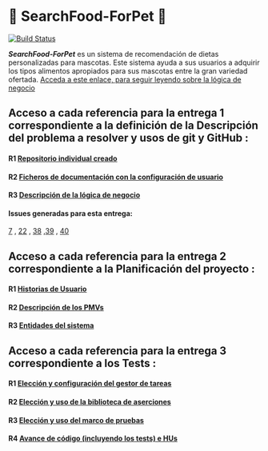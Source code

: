 # :meat_on_bone: SearchFood-ForPet :dog:

[![Build Status](https://github.com/ccvaillant1992/SearchFood-ForPet/actions/workflows/docker-image-GHCR.yml/badge.svg)](https://github.com/ccvaillant1992/SearchFood-ForPet/actions/workflows/docker-image-GHCR.yml)

_**SearchFood-ForPet**_ es un sistema de recomendación de dietas personalizadas para mascotas. Este sistema ayuda a sus usuarios a adquirir los tipos alimentos apropiados para sus mascotas entre la gran variedad ofertada. 
[Acceda a este enlace, para seguir leyendo sobre la lógica de negocio](https://github.com/ccvaillant1992/SearchFood-ForPet/blob/master/docs/LógicaNegocioDelProyecto.md) 

## Acceso a cada referencia para la entrega 1 correspondiente a la definición de la **Descripción del problema a resolver y usos de git y GitHub** :

#### R1 [Repositorio individual creado](https://github.com/ccvaillant1992/SearchFood-ForPet)

#### R2 [Ficheros de documentación con la configuración de usuario](https://github.com/ccvaillant1992/SearchFood-ForPet/blob/master/docs/Inicio-EntornoTrabajo.md)

#### R3 [Descripción de la lógica de negocio](https://github.com/ccvaillant1992/SearchFood-ForPet/blob/master/docs/LógicaNegocioDelProyecto.md)

#### Issues generadas para esta entrega:

[7](https://github.com/ccvaillant1992/SearchFood-ForPet/issues/7) ,  [22](https://github.com/ccvaillant1992/SearchFood-ForPet/issues/22) , [38](https://github.com/ccvaillant1992/SearchFood-ForPet/issues/38) ,[39](https://github.com/ccvaillant1992/SearchFood-ForPet/issues/39) ,  [40](https://github.com/ccvaillant1992/SearchFood-ForPet/issues/40)

## Acceso a cada referencia para la entrega 2 correspondiente a la **Planificación del proyecto** :

#### R1 [Historias de Usuario](https://github.com/ccvaillant1992/SearchFood-ForPet/blob/master/docs/HU.md)

#### R2 [Descripción de los PMVs](https://github.com/ccvaillant1992/SearchFood-ForPet/blob/master/docs/PMV.md)

#### R3 [Entidades del sistema](https://github.com/ccvaillant1992/SearchFood-ForPet/blob/master/cc.yaml)

## Acceso a cada referencia para la entrega 3 correspondiente a los **Tests** :

#### R1 [Elección y configuración del gestor de tareas](https://github.com/ccvaillant1992/SearchFood-ForPet/blob/master/docs/GestorDeTareas.md)

#### R2 [Elección y uso de la biblioteca de aserciones](https://github.com/ccvaillant1992/SearchFood-ForPet/blob/master/docs/BibliotecaAserciones.md)

#### R3 [Elección y uso del marco de pruebas](https://github.com/ccvaillant1992/SearchFood-ForPet/blob/master/docs/MarcoDePrueba.md)

#### R4 [Avance de código (incluyendo los tests) e HUs](https://github.com/ccvaillant1992/SearchFood-ForPet/blob/master/cc.yaml)




